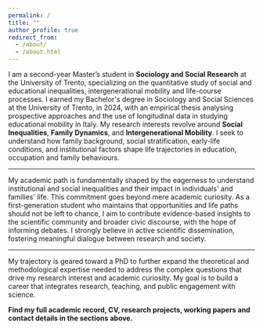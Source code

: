 ```yaml
---
permalink: /
title: ""
author_profile: true
redirect_from: 
  - /about/
  - /about.html
---
```

I am a second-year Master’s student in **Sociology and Social Research** at the University of Trento, specializing on the quantitative study of social and educational inequalities, intergenerational mobility and life-course processes. I earned my Bachelor's degree in Sociology and Social Sciences at the University of Trento, in 2024, with an empirical thesis analysing prospective approaches and the use of longitudinal data in studying educational mobility in Italy.
My research interests revolve around **Social Inequalities**, **Family Dynamics**, and **Intergenerational Mobility**. I seek to understand how family background, social stratification, early-life conditions, and institutional factors shape life trajectories in education, occupation and family behaviours.

---
My academic path is fundamentally shaped by the eagerness to understand institutional and social inequalities and their impact in individuals' and families' life. This commitment goes beyond mere academic curiosity. As a first-generation student who maintains that opportunities and life paths should not be left to chance, I aim to contribute evidence-based insights to the scientific community and broader civic discourse, with the hope of informing debates. 
I strongly believe in active scientific dissemination, fostering meaningful dialogue between research and society.

---
My trajectory is geared toward a PhD to further expand the theoretical and methodological expertise needed to address the complex questions that drive my research interest and academic curiosity. My goal is to build a career that integrates research, teaching, and public engagement with science.



**Find my full academic record, CV, research projects, working papers and contact details in the sections above.**







